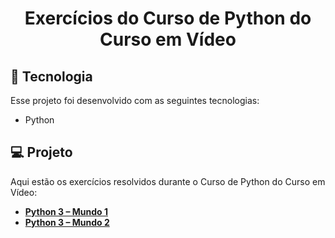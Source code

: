 <h1 align="center">
 Exercícios do Curso de Python do Curso em Vídeo
</h1>

## 🚀 Tecnologia

Esse projeto foi desenvolvido com as seguintes tecnologias:

- Python

## 💻 Projeto

Aqui estão os exercícios resolvidos durante o Curso de Python do Curso em Vídeo:
- [**Python 3 – Mundo 1** ](https://www.cursoemvideo.com/curso/python-3-mundo-1/)
- [**Python 3 – Mundo 2** ](https://www.cursoemvideo.com/curso/python-3-mundo-2/)
